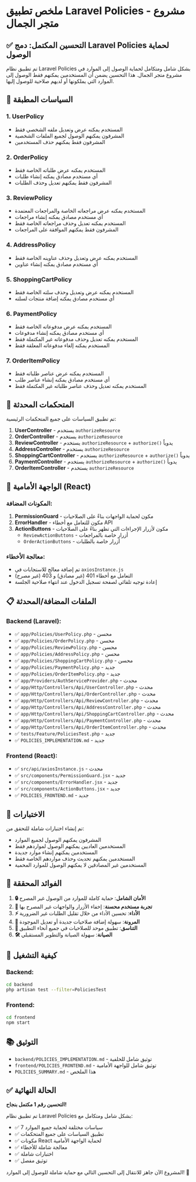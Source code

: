 # ملخص تطبيق Laravel Policies - مشروع متجر الجمال

## ✅ التحسين المكتمل: دمج Laravel Policies لحماية الوصول

تم تطبيق نظام Laravel Policies بشكل شامل ومتكامل لحماية الوصول إلى الموارد في مشروع متجر الجمال. هذا التحسين يضمن أن المستخدمين يمكنهم فقط الوصول إلى الموارد التي يملكونها أو لديهم صلاحية للوصول إليها.

## 🔐 السياسات المطبقة

### 1. UserPolicy
- المستخدم يمكنه عرض وتعديل ملفه الشخصي فقط
- المشرفون يمكنهم الوصول لجميع الملفات الشخصية
- المشرفون فقط يمكنهم حذف المستخدمين

### 2. OrderPolicy
- المستخدم يمكنه عرض طلباته الخاصة فقط
- أي مستخدم مصادق يمكنه إنشاء طلبات
- المشرفون فقط يمكنهم تعديل وحذف الطلبات

### 3. ReviewPolicy
- المستخدم يمكنه عرض مراجعاته الخاصة والمراجعات المعتمدة
- أي مستخدم مصادق يمكنه إنشاء مراجعات
- المستخدم يمكنه تعديل وحذف مراجعاته الخاصة فقط
- المشرفون فقط يمكنهم الموافقة على المراجعات

### 4. AddressPolicy
- المستخدم يمكنه عرض وتعديل وحذف عناوينه الخاصة فقط
- أي مستخدم مصادق يمكنه إنشاء عناوين

### 5. ShoppingCartPolicy
- المستخدم يمكنه عرض وتعديل وحذف سلته الخاصة فقط
- أي مستخدم مصادق يمكنه إضافة منتجات لسلته

### 6. PaymentPolicy
- المستخدم يمكنه عرض مدفوعاته الخاصة فقط
- أي مستخدم مصادق يمكنه إنشاء مدفوعات
- المستخدم يمكنه تعديل وحذف مدفوعاته غير المكتملة فقط
- المستخدم يمكنه إلغاء مدفوعاته المعلقة فقط

### 7. OrderItemPolicy
- المستخدم يمكنه عرض عناصر طلباته فقط
- أي مستخدم مصادق يمكنه إنشاء عناصر طلب
- المستخدم يمكنه تعديل وحذف عناصر طلباته غير المكتملة فقط

## 🎯 المتحكمات المحدثة

تم تطبيق السياسات على جميع المتحكمات الرئيسية:

1. **UserController** - يستخدم `authorizeResource`
2. **OrderController** - يستخدم `authorizeResource`
3. **ReviewController** - يستخدم `authorizeResource` + `authorize()` يدوياً
4. **AddressController** - يستخدم `authorizeResource`
5. **ShoppingCartController** - يستخدم `authorizeResource` + `authorize()` يدوياً
6. **PaymentController** - يستخدم `authorizeResource` + `authorize()` يدوياً
7. **OrderItemController** - يستخدم `authorizeResource`

## 🎨 الواجهة الأمامية (React)

### المكونات المضافة:

1. **PermissionGuard** - مكون لحماية الواجهات بناءً على الصلاحيات
2. **ErrorHandler** - مكون للتعامل مع أخطاء API
3. **ActionButtons** - مكون لأزرار الإجراءات التي تظهر بناءً على الصلاحيات
   - `ReviewActionButtons` - أزرار خاصة بالمراجعات
   - `OrderActionButtons` - أزرار خاصة بالطلبات

### معالجة الأخطاء:
- تم إضافة معالج للاستجابات في `axiosInstance.js`
- التعامل مع أخطاء 401 (غير مصادق) و 403 (غير مصرح)
- إعادة توجيه تلقائي لصفحة تسجيل الدخول عند انتهاء صلاحية الجلسة

## 📋 الملفات المضافة/المحدثة

### Backend (Laravel):
- ✅ `app/Policies/UserPolicy.php` - محسن
- ✅ `app/Policies/OrderPolicy.php` - محسن
- ✅ `app/Policies/ReviewPolicy.php` - محسن
- ✅ `app/Policies/AddressPolicy.php` - محسن
- ✅ `app/Policies/ShoppingCartPolicy.php` - محسن
- ✅ `app/Policies/PaymentPolicy.php` - جديد
- ✅ `app/Policies/OrderItemPolicy.php` - جديد
- ✅ `app/Providers/AuthServiceProvider.php` - محدث
- ✅ `app/Http/Controllers/Api/UserController.php` - محدث
- ✅ `app/Http/Controllers/Api/OrderController.php` - محدث
- ✅ `app/Http/Controllers/Api/ReviewController.php` - محدث
- ✅ `app/Http/Controllers/Api/AddressController.php` - محدث
- ✅ `app/Http/Controllers/Api/ShoppingCartController.php` - محدث
- ✅ `app/Http/Controllers/Api/PaymentController.php` - محدث
- ✅ `app/Http/Controllers/Api/OrderItemController.php` - محدث
- ✅ `tests/Feature/PoliciesTest.php` - جديد
- ✅ `POLICIES_IMPLEMENTATION.md` - جديد

### Frontend (React):
- ✅ `src/api/axiosInstance.js` - محدث
- ✅ `src/components/PermissionGuard.jsx` - جديد
- ✅ `src/components/ErrorHandler.jsx` - جديد
- ✅ `src/components/ActionButtons.jsx` - جديد
- ✅ `POLICIES_FRONTEND.md` - جديد

## 🧪 الاختبارات

تم إنشاء اختبارات شاملة للتحقق من:
- المشرفون يمكنهم الوصول لجميع الموارد
- المستخدمين العاديين يمكنهم الوصول لمواردهم فقط
- المستخدمين يمكنهم إنشاء موارد جديدة
- المستخدمين يمكنهم تحديث وحذف مواردهم الخاصة فقط
- المستخدمين غير المصادقين لا يمكنهم الوصول للموارد المحمية

## 🎯 الفوائد المحققة

1. **🔒 الأمان الشامل**: حماية كاملة للموارد من الوصول غير المصرح
2. **🎨 تجربة مستخدم محسنة**: إخفاء الأزرار والواجهات غير المصرح بها
3. **⚡ الأداء**: تحسين الأداء من خلال تقليل الطلبات غير الضرورية
4. **🔧 المرونة**: سهولة إضافة صلاحيات جديدة أو تعديل الموجودة
5. **📐 التناسق**: تطبيق موحد للصلاحيات في جميع أنحاء التطبيق
6. **🛠️ الصيانة**: سهولة الصيانة والتطوير المستقبلي

## 🚀 كيفية التشغيل

### Backend:
```bash
cd backend
php artisan test --filter=PoliciesTest
```

### Frontend:
```bash
cd frontend
npm start
```

## 📚 التوثيق

- `backend/POLICIES_IMPLEMENTATION.md` - توثيق شامل للخلفية
- `frontend/POLICIES_FRONTEND.md` - توثيق شامل للواجهة الأمامية
- `POLICIES_SUMMARY.md` - هذا الملخص

## ✅ الحالة النهائية

**التحسين رقم 1 مكتمل بنجاح!** 

تم تطبيق نظام Laravel Policies بشكل شامل ومتكامل مع:
- ✅ 7 سياسات مختلفة لحماية جميع الموارد
- ✅ تطبيق السياسات على جميع المتحكمات
- ✅ مكونات React لحماية الواجهة الأمامية
- ✅ معالجة شاملة للأخطاء
- ✅ اختبارات شاملة
- ✅ توثيق مفصل

المشروع الآن جاهز للانتقال إلى التحسين التالي مع حماية شاملة للوصول إلى الموارد! 🎉 